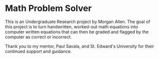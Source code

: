 # Math Problem Solver

This is an Undergraduate Research project by Morgan Allen. The goal of this project is to turn handwritten, worked-out math equations into computer written equations 
that can then be graded and flagged by the computer as correct or incorrect.



Thank you to my mentor, Paul Savala, and St. Edward's University for their continued support and guidance.

